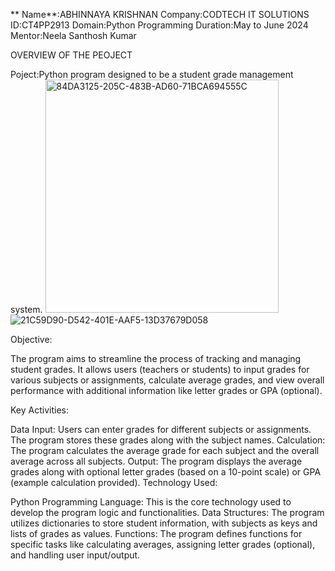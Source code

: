 ** Name**:ABHINNAYA KRISHNAN
Company:CODTECH IT SOLUTIONS
ID:CT4PP2913
Domain:Python Programming
Duration:May to June 2024
Mentor:Neela Santhosh Kumar

OVERVIEW OF THE PEOJECT



Poject:Python program designed to be a student grade management system.
<img width="373" alt="84DA3125-205C-483B-AD60-71BCA694555C" src="https://github.com/urk23cs1234/CODTECH-task2/assets/156493402/de1f065b-3545-4fa7-82c3-b0f7f619eb30">                       
![21C59D90-D542-401E-AAF5-13D37679D058](https://github.com/urk23cs1234/CODTECH-task2/assets/156493402/64a79e26-8249-4dd9-ae2a-d455b27d3a50)


Objective:

The program aims to streamline the process of tracking and managing student grades. It allows users (teachers or students) to input grades for various subjects or assignments, calculate average grades, and view overall performance with additional information like letter grades or GPA (optional).

Key Activities:

Data Input: Users can enter grades for different subjects or assignments. The program stores these grades along with the subject names.
Calculation: The program calculates the average grade for each subject and the overall average across all subjects.
Output: The program displays the average grades along with optional letter grades (based on a 10-point scale) or GPA (example calculation provided).
Technology Used:

Python Programming Language: This is the core technology used to develop the program logic and functionalities.
Data Structures: The program utilizes dictionaries to store student information, with subjects as keys and lists of grades as values.
Functions: The program defines functions for specific tasks like calculating averages, assigning letter grades (optional), and handling user input/output.
